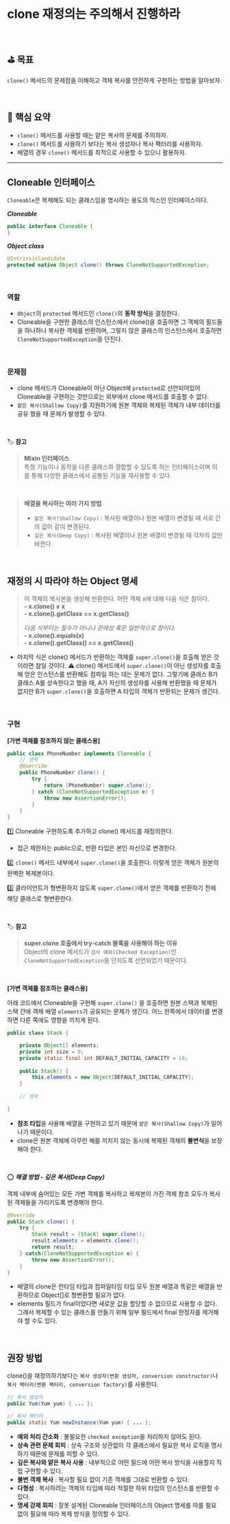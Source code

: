 # clone 재정의는 주의해서 진행하라

<br>

## ⛳️ 목표

`clone()` 메서드의 문제점을 이해하고 객체 복사를 안전하게 구현하는 방법을 알아보자.

<br>

## 📄 핵심 요약

- `clone()` 메서드를 사용할 때는 얕은 복사의 문제를 주의하자.
- `clone()` 메서드를 사용하기 보다는 복사 생성자나 복사 팩터리를 사용하자.
- 배열의 경우 `clone()` 메서드를 최적으로 사용할 수 있으니 활용하자.

---

## Cloneable 인터페이스

`Cloneable`은 복제해도 되는 클래스임을 명시하는 용도의 믹스인 인터페이스이다.

***Cloneable***

```java
public interface Cloneable {
}
```

***Object.class***

```java
@IntrinsicCandidate
protected native Object clone() throws CloneNotSupportedException;
```

<br>

### 역할

- `Object`의 `protected` 메서드인 `clone()`의 **동작 방식**을 결정한다.
- Cloneable을 구현한 클래스의 인스턴스에서 clone()을 호출하면 그 객체의 필드들을 하나하나 복사한 객체를 반환하며, 그렇지 않은 클래스의 인스턴스에서 호출하면 `CloneNotSupportedException`을 던진다.

<br>

### 문제점

- clone 메서드가 Cloneable이 아닌 Object에 `protected`로 선언되어있어 Cloneable을 구현하는 것만으로는 외부에서 clone 메서드를 호출할 수 없다.
- `얕은 복사(Shallow Copy)`를 지원하기에 원본 객체와 복제된 객체가 내부 데이터를 공유 했을 때 문제가 발생할 수 있다.

<br>

🏷️ **참고**

> **Mixin 인터페이스**  
특정 기능이나 동작을 다른 클래스와 결합할 수 있도록 하는 인터페이스이며 이를 통해 다양한 클래스에서 공통된 기능을 재사용할 수 있다.
>

<br>

> **배열을 복사하는 여러 가지 방법**
> - `얇은 복사(Shallow Copy)` : 복사된 배열이나 원본 배열이 변경될 때 서로 간의 값이 같이 변경된다.
> - `깊은 복사(Deep Copy)` : 복사된 배열이나 원본 배열이 변경될 때 각자의 값만 바뀐다.
>

<br>

## 재정의 시 따라야 하는 Object 명세

> 이 객체의 복사본을 생성해 반환한다. 어떤 객체 x에 대해 다음 식은 참이다.  
> **- x.clone() ≠ x**  
> **- x.clone().getClass == x.getClass()**
> 
> *다음 식부터는 필수가 아니나 관례상 혹은 일반적으로 참이다.*  
> **- x.clone().equals(x)**  
> **- x.clone().getClass() == x.getClass()**
>
- 마지막 식은 clone() 메서드가 반환하는 객체를 `super.clone()`을 호출해 얻은 것이라면 참일 것이다.
⚠️ clone() 메서드에서 `super.clone()`이 아닌 생성자를 호출해 얻은 인스턴스를 반환해도 컴파일 하는 데는 문제가 없다. 그렇기에 클래스 B가 클래스 A를 상속한다고 했을 때, A가 자신의 생성자를 사용해 반환했을 때 문제가 없지만 B가 `super.clone()`을 호출하면 A 타입의 객체가 반환되는 문제가 생긴다.

<br>

### 구현

**[가변 객체를 참조하지 않는 클래스용]**

```java
public class PhoneNumber implements Cloneable {
	// 생략
	@Override
	public PhoneNumber clone() {
		try {
			return (PhoneNumber) super.clone();
		} catch (CloneNotSupportedException e) {
			throw new AssertionError(); 
		}
	}
}
```

1️⃣ Cloneable 구현하도록 추가하고 clone() 메서드를 재정의한다.

- 접근 제한자는 public으로, 반환 타입은 본인 자신으로 변경한다.

2️⃣ `clone()` 메서드 내부에서 `super.clone()`을 호출한다. 이렇게 얻은 객체가 원본의 완벽한 복제본이다.

3️⃣ 클라이언트가 형변환하지 않도록 `super.clone()`에서 얻은 객체를 반환하기 전에 해당 클래스로 형변환한다.

<br>

🏷️ **참고**

> **super.clone 호출에서 try-catch 블록을 사용해야 하는 이유**  
Object의 clone 메서드가 `검사 예외(Checked Exception)`인 `CloneNotSupportedException`을 던지도록 선언되었기 때문이다.
>

<br>

**[가변 객체를 참조하는 클래스용]**

아래 코드에서 Cloneable을 구현해 `super.clone()` 을 호출하면 원본 스택과 복제된 스택 간에 객체 배열 `elements`가 공유되는 문제가 생긴다. 어느 한쪽에서 데이터를 변경하면 다른 쪽에도 영향을 끼치게 된다.

```java
public class Stack {

	private Object[] elements;
	private int size = 0;
	private static final int DEFAULT_INITIAL_CAPACITY = 16;
	
	public Stack() {
		this.elements = new Object[DEFAULT_INITIAL_CAPACITY];
	}
	
	// 생략
	
}
```

- **참조 타입**을 사용해 배열을 구현하고 있기 때문에 `얕은 복사(Shallow Copy)`가 일어나기 때문이다.
- clone은 원본 객체에 아무런 해를 끼치지 않는 동시에 복제된 객체의 **불변식**을 보장해야 한다.

<br>

⭕️ ***해결 방법 - 깊은 복사(Deep Copy)***

객체 내부에 숨어있는 모든 가변 객체를 복사하고 복제본이 가진 객체 참조 모두가 복사된 객체들을 가리키도록 변경해야 한다.

```java
@Override
public Stack clone() {
	try {
		Stack result = (Stack) super.clone();
		result.elements = elements.clone();
		return result;
	} catch(CloneNotSupportedException e) {
		throw new AssertionError();
	}
}
```

- 배열의 clone은 런타임 타입과 컴파일타임 타입 모두 원본 배열과 똑같은 배열을 반환하므로 Object[]로 형변환할 필요가 없다.
- elements 필드가 final이었다면 새로운 값을 할당할 수 없으므로 사용할 수 없다. 그래서 복제할 수 있는 클래스를 만들기 위해 일부 필드에서 final 한정자를 제거해야 할 수도 있다.

<br>

## 권장 방법

clone()을 재정의하기보다는 `복사 생성자(변환 생성자, conversion constructor)`나 `복사 팩터리(변환 팩터리, conversion factory)`를 사용한다.

```java
// 복사 생성자
public Yum(Yum yum) { ... };

// 복사 팩터리
public static Yum newInstance(Yum yum) { ... };
```

- **예외 처리 간소화** : 불필요한 `checked exception`을 처리하지 않아도 된다.
- **상속 관련 문제 회피** : 상속 구조와 상관없이 각 클래스에서 필요한 복사 로직을 명시하기 때문에 문제를 피할 수 있다.
- **깊은 복사와 얕은 복사 사용** : 내부적으로 어떤 필드에 어떤 복사 방식을 사용할지 직접 구현할 수 있다.
- **불변 객체 복사** : 복사할 필요 없이 기존 객체를 그대로 반환할 수 있다.
- **다형성** : 복사하려는 객체의 타입에 따라 적절한 하위 타입의 인스턴스를 반환할 수 있다.
- **명세 강제 회피** : 잘못 설계된 Cloneable 인터페이스의 Object 명세를 따를 필요 없이 필요에 따라 복제 방식을 정의할 수 있다.

